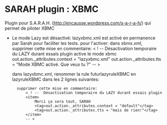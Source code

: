 ﻿SARAH plugin : XBMC
=======================

Plugin pour S.A.R.A.H. (http://encausse.wordpress.com/s-a-r-a-h/) qui permet de piloter XBMC


- Le mode Lazy est désactivé: lazyxbmc.xml est activé en permanence par Sarah pour faciliter les tests.
pour l'activer:
	dans xbmx.xml, supprimer cette mise en commentaire:
	< ! --	Désactivation temporaire du LAZY durant essais plugin
			<item>active le mode xbmc
				<tag>out.action._attributes.context = "lazyxbmc.xml"</tag>
				<tag>out.action._attributes.tts = "Mode XBMC activé. Que veux tu ?"</tag>
			</item>
	-- >
	
	dans lazyxbmc.xml,
		renommer la rule futurlazyruleXBMC en lazyruleXBMC dans les 2 lignes suivantes:
			<grammar version="1.0" xml:lang="fr-FR" mode="voice" root="futurlazyruleXBMC" xmlns="http://www.w3.org/2001/06/grammar" tag-format="semantics/1.0">
			<rule id="futurlazyruleXBMC" scope="public">

		supprimer cette mise en commentaire:
			< ! --	Désactivation temporaire du LAZY durant essais plugin
			<item>
				Merci ça sera tout, SARAH
				<tag>out.action._attributes.context = "default"</tag>
				<tag>out.action._attributes.tts = "mais de rien!"</tag>
			</item>
			-- >

